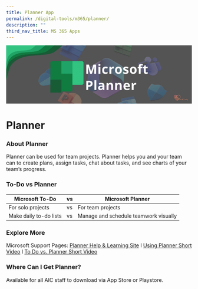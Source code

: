 ```yaml
---
title: Planner App
permalink: /digital-tools/m365/planner/
description: ""
third_nav_title: MS 365 Apps
---
```

![MSPlannerBanner](/images/PlannerBanner.png)
# Planner
### About Planner
Planner can be used for team projects. Planner helps you and your team can to create plans, assign tasks, chat about tasks, and see charts of your team’s progress. 
### To-Do vs Planner
| Microsoft To-Do | vs | Microsoft Planner | 
|------ |----|------- |
| For solo projects | vs  | For team projects  | 
| Make daily to-do lists | vs  | Manage and schedule teamwork visually  | 

### Explore More
Microsoft Support Pages: [Planner Help & Learning Site](https://support.microsoft.com/en-us/planner)  l  [Using Planner Short Video](https://support.microsoft.com/en-us/office/organize-your-team-s-tasks-in-microsoft-planner-c931a8a8-0cbb-4410-b66e-ae13233135fb)  l  [To Do vs. Planner Short Video](https://support.microsoft.com/en-us/office/to-do-vs-planner-1044260a-3ac9-4006-aa27-f84476a03d23) 

### Where Can I Get Planner?
Available for all AIC staff to download via App Store or Playstore.